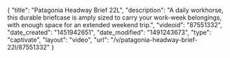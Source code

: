 {
    "title": "Patagonia Headway Brief 22L",
    "description": "A daily workhorse, this durable briefcase is amply sized to carry your work-week belongings, with enough space for an extended weekend trip.",
    "videoid": "87551332",
    "date_created": "1451942651",
    "date_modified": "1491243673",
    "type": "captivate",
    "layout": "video",
    "url": "\/v\/patagonia-headway-brief-22l\/87551332"
}